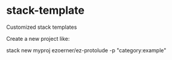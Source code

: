 # stack-template
Customized stack templates

Create a new project like:

stack new myproj ezoerner/ez-protolude -p "category:example"
